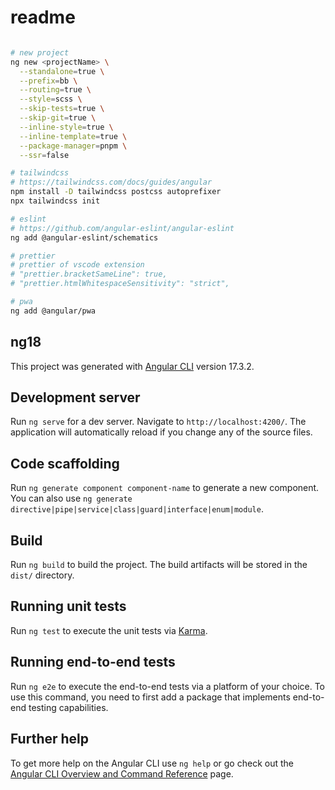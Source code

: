 # readme

```bash

# new project
ng new <projectName> \
  --standalone=true \
  --prefix=bb \
  --routing=true \
  --style=scss \
  --skip-tests=true \
  --skip-git=true \
  --inline-style=true \
  --inline-template=true \
  --package-manager=pnpm \
  --ssr=false

# tailwindcss
# https://tailwindcss.com/docs/guides/angular
npm install -D tailwindcss postcss autoprefixer
npx tailwindcss init

# eslint 
# https://github.com/angular-eslint/angular-eslint
ng add @angular-eslint/schematics

# prettier
# prettier of vscode extension
# "prettier.bracketSameLine": true,
# "prettier.htmlWhitespaceSensitivity": "strict",

# pwa
ng add @angular/pwa

```

## ng18

This project was generated with [Angular CLI](https://github.com/angular/angular-cli) version 17.3.2.

## Development server

Run `ng serve` for a dev server. Navigate to `http://localhost:4200/`. The application will automatically reload if you change any of the source files.

## Code scaffolding

Run `ng generate component component-name` to generate a new component. You can also use `ng generate directive|pipe|service|class|guard|interface|enum|module`.

## Build

Run `ng build` to build the project. The build artifacts will be stored in the `dist/` directory.

## Running unit tests

Run `ng test` to execute the unit tests via [Karma](https://karma-runner.github.io).

## Running end-to-end tests

Run `ng e2e` to execute the end-to-end tests via a platform of your choice. To use this command, you need to first add a package that implements end-to-end testing capabilities.

## Further help

To get more help on the Angular CLI use `ng help` or go check out the [Angular CLI Overview and Command Reference](https://angular.io/cli) page.
